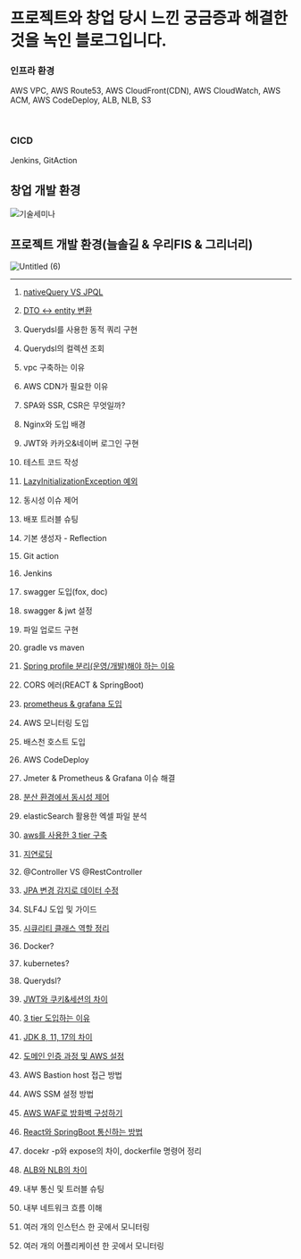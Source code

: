 # 프로젝트와 창업 당시 느낀 궁금증과 해결한 것을 녹인 블로그입니다.

### 인프라 환경

AWS VPC, AWS Route53, AWS CloudFront(CDN), AWS CloudWatch, AWS ACM, AWS CodeDeploy, ALB, NLB, S3

<br>

### CICD

Jenkins, GitAction

## 창업 개발 환경

![기술세미나](https://github.com/greeneryjin/Engineering-Blog/assets/87289562/c22da220-21ed-4e01-89be-6f35c3fb41ce)

## 프로젝트 개발 환경(늘솔길 & 우리FIS & 그리너리)

![Untitled (6)](https://github.com/greeneryjin/Engineering-Blog/assets/87289562/277998e1-4404-4f86-a105-77f69a9ed43c)

----

1. [nativeQuery VS JPQL](https://github.com/greeneryjin/-/blob/main/nativeQuery%20VS%20JPQL.md)

2. [DTO <-> entity 변환](https://github.com/greeneryjin/Engineering-Blog/blob/main/DTO%20%3C-%3E%20entity%20%EB%B3%80%ED%99%98.md)

3. Querydsl를 사용한 동적 쿼리 구현

4. Querydsl의 컬렉션 조회

5. vpc 구축하는 이유

6. AWS CDN가 필요한 이유

7. SPA와 SSR, CSR은 무엇일까?

8. Nginx와 도입 배경

9. JWT와 카카오&네이버 로그인 구현

10. 테스트 코드 작성

11. [LazyInitializationException 예외](https://github.com/greeneryjin/Engineering-Blog/tree/main)

12. 동시성 이슈 제어

13. 배포 트러블 슈팅

14. 기본 생성자 - Reflection

15. Git action

16. Jenkins

17. swagger 도입(fox, doc)

18. swagger & jwt 설정

19. 파일 업로드 구현

20. gradle vs maven

21. [Spring profile 분리(운영/개발)해야 하는 이유](https://github.com/greeneryjin/Engineering-Blog/blob/main/Spring%20profile%20%EB%B6%84%EB%A6%AC.md)

22. CORS 에러(REACT & SpringBoot)

23. [prometheus & grafana 도입](https://github.com/greeneryjin/Engineering-Blog/blob/main/prometheus%20%26%20grafana%20%EB%8F%84%EC%9E%85.md)

24. AWS 모니터링 도입

25. 배스천 호스트 도입

26. AWS CodeDeploy

27. Jmeter & Prometheus & Grafana 이슈 해결

28. [분산 환경에서 동시성 제어](https://github.com/greeneryjin/Concurrency_issue)

29. elasticSearch 활용한 엑셀 파일 분석

30. [aws를 사용한 3 tier 구축]()

31. [지연로딩]()

32. @Controller VS @RestController

33. [JPA 변경 감지로 데이터 수정](https://github.com/greeneryjin/Engineering-Blog/blob/main/JPA%20%EB%B3%80%EA%B2%BD%20%EA%B0%90%EC%A7%80%EB%A1%9C%20%EB%8D%B0%EC%9D%B4%ED%84%B0%20%EC%88%98%EC%A0%95.MD)

34. SLF4J 도입 및 가이드

35. [시큐리티 클래스 역할 정리](https://github.com/greeneryjin/Engineering-Blog/blob/main/%EC%8B%9C%ED%81%90%EB%A6%AC%ED%8B%B0%20%ED%81%B4%EB%9E%98%EC%8A%A4%20%EC%97%AD%ED%95%A0%20%EC%A0%95%EB%A6%AC.md)

36. Docker?

37. kubernetes?

38. Querydsl?

39. [JWT와 쿠키&세션의 차이](https://github.com/greeneryjin/Engineering-Blog/blob/main/JWT%EC%99%80%20%EC%BF%A0%ED%82%A4%26%EC%84%B8%EC%85%98%EC%9D%98%20%EC%B0%A8%EC%9D%B4.MD)

40. [3 tier 도입하는 이유](https://github.com/greeneryjin/Engineering-Blog/blob/main/3%20tier%20%EB%8F%84%EC%9E%85%ED%95%98%EB%8A%94%20%EC%9D%B4%EC%9C%A0.md)

41. [JDK 8, 11, 17의 차이](https://github.com/greeneryjin/Engineering-Blog/blob/main/JDK%208%2C%2011%2C%2017%EC%9D%98%20%EC%B0%A8%EC%9D%B4.MD)

41. [도메인 인증 과정 및 AWS 설정](https://github.com/greeneryjin/Engineering-Blog/blob/main/%EB%8F%84%EB%A9%94%EC%9D%B8%20%EC%9D%B8%EC%A6%9D%20%EA%B3%BC%EC%A0%95%20%EB%B0%8F%20AWS%20%EC%84%A4%EC%A0%95.MD)

42. AWS Bastion host 접근 방법

43. AWS SSM 설정 방법

44. [AWS WAF로 방화벽 구성하기](https://github.com/greeneryjin/Engineering-Blog/blob/main/AWS%20WAF%EB%A1%9C%20%EB%B0%A9%ED%99%94%EB%B2%BD%20%EA%B5%AC%EC%84%B1%ED%95%98%EA%B8%B0.MD)

45. [React와 SpringBoot 통신하는 방법]()

46. docekr -p와 expose의 차이, dockerfile 명령어 정리

47. [ALB와 NLB의 차이]()

48. 내부 통신 및 트러블 슈팅

49. 내부 네트워크 흐름 이해

50. 여러 개의 인스턴스 한 곳에서 모니터링

51. 여러 개의 어플리케이션 한 곳에서 모니터링 
